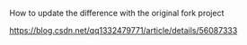 How to update the difference with the original fork project

<https://blog.csdn.net/qq1332479771/article/details/56087333>
